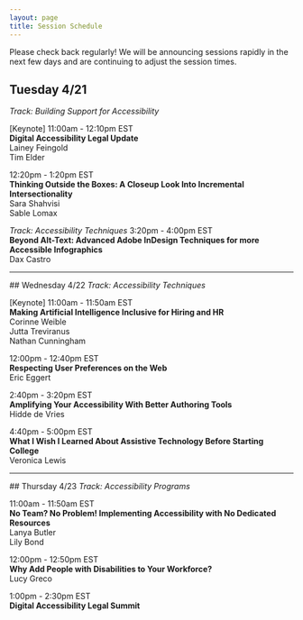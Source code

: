 ```yaml
---
layout: page
title: Session Schedule
---
```


Please check back regularly! We will be announcing sessions rapidly in the next few days and are continuing to adjust the session times.

## Tuesday 4/21
<i>Track: Building Support for Accessibility</i>

[Keynote] 11:00am - 12:10pm EST<br>
**Digital Accessibility Legal Update**<br>
Lainey Feingold<br>
Tim Elder

12:20pm - 1:20pm EST <br>
**Thinking Outside the Boxes: A Closeup Look Into Incremental Intersectionality**<br>
Sara Shahvisi<br>
Sable Lomax

<i>Track: Accessibility Techniques</i>
3:20pm - 4:00pm EST <br>
**Beyond Alt-Text: Advanced Adobe InDesign Techniques for more Accessible Infographics**<br>
Dax Castro

<hr>
## Wednesday 4/22
<i>Track: Accessibility Techniques</i>

[Keynote] 11:00am - 11:50am EST<br>
**Making Artificial Intelligence Inclusive for Hiring and HR**<br>
Corinne Weible<br>
Jutta Treviranus<br>
Nathan Cunningham<br>

12:00pm - 12:40pm EST <br>
**Respecting User Preferences on the Web**<br>
Eric Eggert<br>

2:40pm - 3:20pm  EST <br>
**Amplifying Your Accessibility With Better Authoring Tools** <br>
Hidde de Vries

4:40pm - 5:00pm EST<br>
**What I Wish I Learned About Assistive Technology Before Starting College** <br>
Veronica Lewis

<hr>
## Thursday 4/23
<i>Track: Accessibility Programs</i>

11:00am - 11:50am EST<br>
**No Team? No Problem! Implementing Accessibility with No Dedicated Resources**<br>
Lanya Butler<br>
Lily Bond

12:00pm - 12:50pm EST <br>
**Why Add People with Disabilities to Your Workforce?**<br>
Lucy Greco

1:00pm - 2:30pm EST <br>
**Digital Accessibility Legal Summit**
